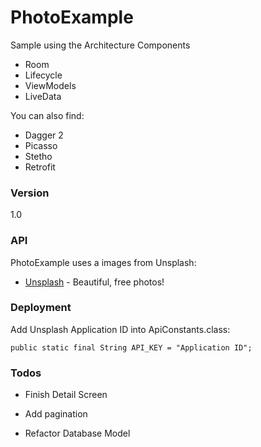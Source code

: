 # PhotoExample

Sample using the Architecture Components

  - Room
  - Lifecycle
  - ViewModels
  - LiveData

You can also find:
  - Dagger 2
  - Picasso
  - Stetho
  - Retrofit
### Version
1.0
### API

PhotoExample uses a images from Unsplash:

* [Unsplash] - Beautiful, free photos!

### Deployment

Add Unsplash Application ID into ApiConstants.class:
```
public static final String API_KEY = "Application ID";
````
### Todos

 - Finish Detail Screen
 - Add pagination
 - Refactor Database Model


   [Unsplash]: <https://unsplash.com>

